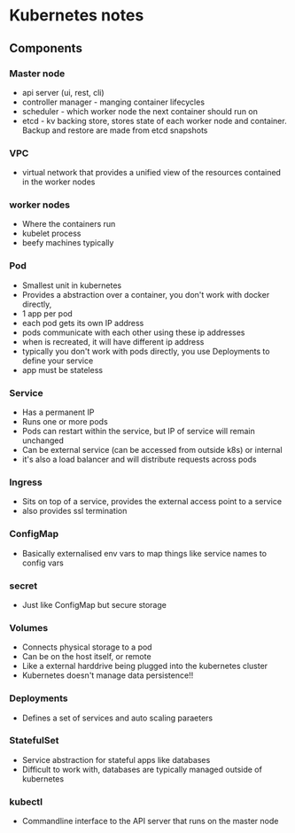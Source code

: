 # Kubernetes notes

## Components

### Master node

* api server (ui, rest, cli)
* controller manager - manging container lifecycles
* scheduler - which worker node the next container should run on
* etcd - kv backing store, stores state of each worker node and container. Backup and restore are made from etcd snapshots


### VPC

* virtual network that provides a unified view of the resources contained in the worker nodes

### worker nodes

* Where the containers run
* kubelet process
* beefy machines typically


### Pod

* Smallest unit in kubernetes
* Provides a abstraction over a container, you don't work with docker directly,
* 1 app per pod
* each pod gets its own IP address
* pods communicate with each other using these ip addresses
* when is recreated, it will have different ip address
* typically you don't work with pods directly, you use Deployments to define your service
* app must be stateless

### Service

* Has a permanent IP
* Runs one or more pods
* Pods can restart within the service, but IP of service will remain unchanged
* Can be external service (can be accessed from outside k8s) or internal 
* it's also a load balancer and will distribute requests across pods

### Ingress

* Sits on top of a service, provides the external access point to a service
* also provides ssl termination


### ConfigMap

* Basically externalised env vars to map things like service names to config vars


### secret

* Just like ConfigMap but secure storage


### Volumes

* Connects physical storage to a pod
* Can be on the host itself, or remote
* Like a external harddrive being plugged into the kubernetes cluster
* Kubernetes doesn't manage data persistence!!


### Deployments

* Defines a set of services and auto scaling paraeters

### StatefulSet

* Service abstraction for stateful apps like databases
* Difficult to work with, databases are typically managed outside of kubernetes



### kubectl

* Commandline interface to the API server that runs on the master node

